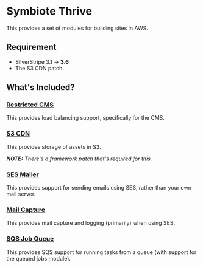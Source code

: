 # Symbiote Thrive

This provides a set of modules for building sites in AWS.

## Requirement

* SilverStripe 3.1 → **3.6**
* The S3 CDN patch.

## What's Included?

### [Restricted CMS](https://github.com/nyeholt/silverstripe-restrictedcms/)

This provides load balancing support, specifically for the CMS.

### [S3 CDN](https://github.com/symbiote/silverstripe-s3cdn/)

This provides storage of assets in S3.

_**NOTE:** There's a framework patch that's required for this._

### [SES Mailer](https://github.com/symbiote/silverstripe-sesmail/)

This provides support for sending emails using SES, rather than your own mail server.

### [Mail Capture](https://github.com/nyeholt/silverstripe-mailcapture/)

This provides mail capture and logging (primarily) when using SES.

### [SQS Job Queue](https://github.com/nyeholt/silverstripe-sqs-jobqueue/)

This provides SQS support for running tasks from a queue (with support for the queued jobs module).
